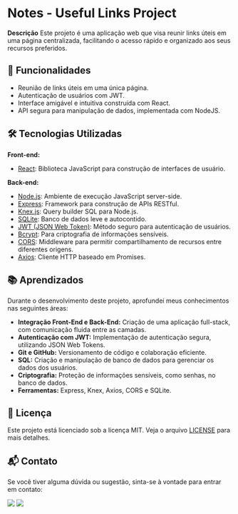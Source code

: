 # Notes - Useful Links Project

**Descrição**
Este projeto é uma aplicação web que visa reunir links úteis em uma página centralizada, facilitando o acesso rápido e organizado aos seus recursos preferidos.

## 🚀 Funcionalidades

- Reunião de links úteis em uma única página.
- Autenticação de usuários com JWT.
- Interface amigável e intuitiva construída com React.
- API segura para manipulação de dados, implementada com NodeJS.

## 🛠️ Tecnologias Utilizadas

**Front-end:**
- [React](https://reactjs.org/): Biblioteca JavaScript para construção de interfaces de usuário.

**Back-end:**
- [Node.js](https://nodejs.org/): Ambiente de execução JavaScript server-side.
- [Express](https://expressjs.com/): Framework para construção de APIs RESTful.
- [Knex.js](http://knexjs.org/): Query builder SQL para Node.js.
- [SQLite](https://www.sqlite.org/): Banco de dados leve e autocontido.
- [JWT (JSON Web Token)](https://jwt.io/): Método seguro para autenticação de usuários.
- [Bcrypt](https://www.npmjs.com/package/bcrypt): Para criptografia de informações sensíveis.
- [CORS](https://www.npmjs.com/package/cors): Middleware para permitir compartilhamento de recursos entre diferentes origens.
- [Axios](https://axios-http.com/): Cliente HTTP baseado em Promises.

## 📚 Aprendizados

Durante o desenvolvimento deste projeto, aprofundei meus conhecimentos nas seguintes áreas:

- **Integração Front-End e Back-End:** Criação de uma aplicação full-stack, com comunicação fluida entre as camadas.
- **Autenticação com JWT:** Implementação de autenticação segura, utilizando JSON Web Tokens.
- **Git e GitHub:** Versionamento de código e colaboração eficiente.
- **SQL:** Criação e manipulação de banco de dados para gerenciar os dados dos usuários.
- **Criptografia:** Proteção de informações sensíveis, como senhas, no banco de dados.
- **Ferramentas:** Express, Knex, Axios, CORS e SQLite.


## 📄 Licença

Este projeto está licenciado sob a licença MIT. Veja o arquivo [LICENSE](LICENSE) para mais detalhes.

## 📬 Contato

Se você tiver alguma dúvida ou sugestão, sinta-se à vontade para entrar em contato:

[<img src = "https://img.shields.io/badge/GitHub-100000?style=for-the-badge&logo=github&logoColor=white">](https://github.com/huddmax)
[<img src="https://img.shields.io/badge/linkedin-%230077B5.svg?&style=for-the-badge&logo=linkedin&logoColor=white" />](https://www.linkedin.com/in/hudson-machado-03346024b)

